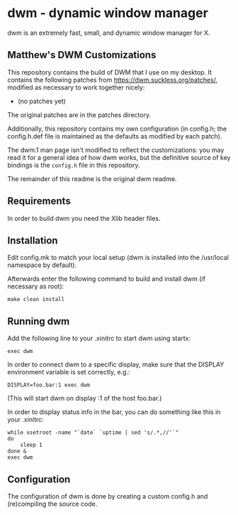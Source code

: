 dwm - dynamic window manager
============================
dwm is an extremely fast, small, and dynamic window manager for X.

Matthew's DWM Customizations
----------------------------

This repository contains the build of DWM that I use on my desktop. It
contains the following patches from https://dwm.suckless.org/patches/,
modified as necessary to work together nicely:

 * (no patches yet)

The original patches are in the patches directory.

Additionally, this repository contains my own configuration (in config.h; the
config.h.def file is maintained as the defaults as modified by each patch).

The dwm.1 man page isn't modified to reflect the customizations: you may read
it for a general idea of how dwm works, but the definitive source of key
bindings is the `config.h` file in this repository.

The remainder of this readme is the original dwm readme.


Requirements
------------
In order to build dwm you need the Xlib header files.


Installation
------------
Edit config.mk to match your local setup (dwm is installed into
the /usr/local namespace by default).

Afterwards enter the following command to build and install dwm (if
necessary as root):

    make clean install


Running dwm
-----------
Add the following line to your .xinitrc to start dwm using startx:

    exec dwm

In order to connect dwm to a specific display, make sure that
the DISPLAY environment variable is set correctly, e.g.:

    DISPLAY=foo.bar:1 exec dwm

(This will start dwm on display :1 of the host foo.bar.)

In order to display status info in the bar, you can do something
like this in your .xinitrc:

    while xsetroot -name "`date` `uptime | sed 's/.*,//'`"
    do
    	sleep 1
    done &
    exec dwm


Configuration
-------------
The configuration of dwm is done by creating a custom config.h
and (re)compiling the source code.
